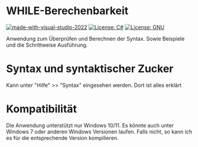 # WHILE-Berechenbarkeit

[![made-with-visual-studio-2022](https://img.shields.io/badge/-Visual%20Studio%202022-a478db)](https://visualstudio.microsoft.com/de/vs/community/)
[![License: C#](https://img.shields.io/badge/-C%23-green)](https://de.wikipedia.org/wiki/C-Sharp)
[![License: GNU](https://img.shields.io/badge/License-GNU-yellow)](https://www.gnu.org/licenses/gpl-3.0.html)

Anwendung zum Überprüfen und Berechnen der Syntax. Sowie Beispiele und die Schrittweise Ausführung.

# Syntax und syntaktischer Zucker

Kann unter "Hilfe" >> "Syntax" eingesehen werden. Dort ist alles erklärt

# Kompatibilität

Die Anwendung unterstützt nur Windows 10/11. Es könnte auch unter Windows 7 oder anderen Windows Versionen laufen. Falls nicht, so kann ich es für die entsprechende Version kompilieren.
